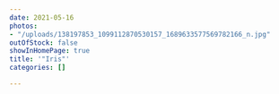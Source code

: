 ```yaml
---
date: 2021-05-16
photos:
- "/uploads/138197853_1099112870530157_1689633577569782166_n.jpg"
outOfStock: false
showInHomePage: true
title: '"Iris"'
categories: []

---
```

